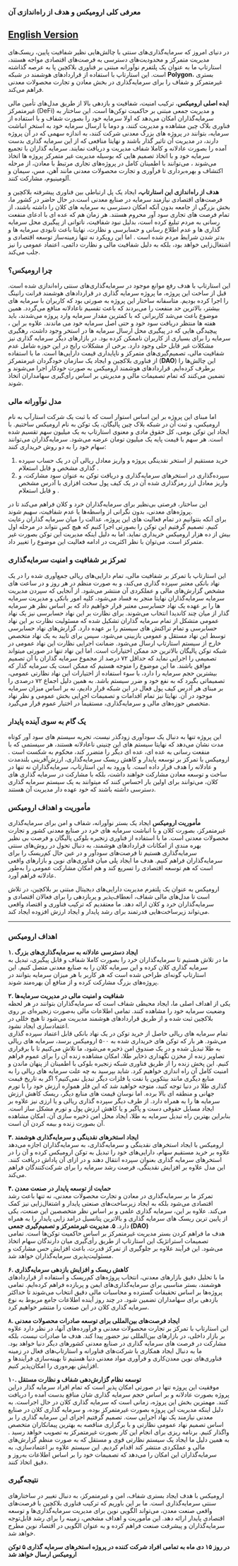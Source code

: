 ### **معرفی کلی ارومیکس و هدف از راه‌اندازی آن**  

[English Version](README.md)
---
در دنیای امروز که سرمایه‌گذاری‌های سنتی با چالش‌هایی نظیر شفافیت پایین، ریسک‌های مدیریت متمرکز و محدودیت‌های دسترسی به فرصت‌های اقتصادی مواجه هستند، استارتاپ ما به عنوان یک پلتفرم نوآورانه مبتنی بر فناوری بلاکچین پا به عرصه گذاشته است. این استارتاپ با استفاده از قراردادهای هوشمند در شبکه **Polygon**، بستری غیرمتمرکز و شفاف را برای سرمایه‌گذاری در بخش معادن و تجارت محصولات معدنی فراهم می‌کند.  

**ایده اصلی ارومیکس**، ترکیب امنیت، شفافیت و بازدهی بالا از طریق مدل‌های تأمین مالی غیرمتمرکز (DeFi) و مدیریت جمعی مبتنی بر حاکمیت توکن‌ها است. این ساختار به سرمایه‌گذاران امکان می‌دهد که اولا سرمایه خود را بصورت شفاف و با استفاده از فناوری بلاک چین مشاهده و مدیریت کنند، و دوما با ارسال سرمایه خود به استخر انباشت سرمایه، بتوانند در پروژه های بزرگ معدنی شرکت کنند، به اندازه سهمی که در آن پروژه دارند، در مدیریت آن تاثیر گذار باشند و نهایتا منافعی که از این سرمایه گذاری بدست آمده را بصورت عادلانه و کاملا شفاف مدیریت و دریافت نمایند. سرمایه گذاران با تجمیع سرمایه خود و با اتخاذ تصمیم هایی که بوسیله مدیریت غیر متمرکز پروژه ها اتخاذ می‌شوند ، می‌توانند با اطمینان کامل در پروژه‌های تجاری مرتبط با معادن، از مرحله اکتشاف و بهره‌برداری تا فرآوری و تجارت محصولات معدنی مانند آهن، مس، سیمان و آلومینیوم، مشارکت کنند.  

**هدف از راه‌اندازی این استارتاپ،** ایجاد یک پل ارتباطی بین فناوری پیشرفته بلاکچین و فرصت‌های اقتصادی نیازمند سرمایه در صنایع معدنی است.در حال حاضر در کشور ما، بخش بزرگی از جامعه بدون آنکه امکان دسترسی به سرمایه های کلان را داشته باشند، از تمام فرصت های تجاری سود آور محروم هستند. هر زمان هم که عده ای با ادعای منفعت رسانی به مردم تبلیغ کرده است، بدلیل نبود شفافیت، ناتوانی از پیگیری محل سرمایه گذاری ها و عدم اطلاع رسانی و حسابرسی و نظارت، نهایتا باعث نابودی سرمایه ها و بدتر شدن شرایط مردم شده است . اما این رویکرد نه تنها زمینه‌ساز توسعه اقتصادی و اشتغال‌زایی خواهد بود، بلکه به دلیل شفافیت مالی و نظارت دائمی، اعتماد عمومی را نیز جلب می‌کند.  

### **چرا ارومیکس؟**  
این استارتاپ با هدف رفع موانع موجود در سرمایه‌گذاری‌های سنتی راه‌اندازی شده است. قبل از ساخت این پروژه، ما پروژه سرمایه گذاری در قراردادهای هوشمند فرانت رانینگ را اجرا کرده بودیم. متاسفانه ساختار این پروژه به صورتی بود که کاربران با سرمایه های بیشتر، بالاترین حد منفعت را می‌بردند که باعث تقسیم ناعادلانه منافع می‌گردد. همین موضوع باعث می‌شد کاربرانی که با کمترین مقدار سرمایه وارد پروژه می‌شدند، باید هفته ها منتظر دریافت سود خود و حتی اصل سرمایه خود می ماندند. علاوه بر این ، پیچیدگی هایی که در پیگیری محل ارسال سرمایه ها در استخر وجود داشت، رهگیری سرمایه را برای بسیاری از کاربران ناممکن کرده بود. در بازارهای دیگر سرمایه گذاری نیز مشکلات غیر قابل حلی وجود دارد. برخی از مشکلات رایج در این حوزه شامل عدم شفافیت مالی، تصمیم‌گیری‌های متمرکز و ناپایداری قیمت دارایی‌ها است. ما با استفاده از فناوری بلاکچین و ایجاد یک سازمان خودگردان غیرمتمرکز (**DAO**) این چالش‌ها را برطرف کرده‌ایم. قراردادهای هوشمند ارومیکس به صورت خودکار اجرا می‌شوند و تضمین می‌کنند که تمام تصمیمات مالی و مدیریتی بر اساس رأی‌گیری سهامداران اتخاذ شوند.  

### **مدل نوآورانه مالی**  
اما مبنای این پروژه بر این اساس استوار است که با ثبت یک شرکت استارآپ به نام ارومیکس، و ثبت آن در شبکه بلاک چین پالیگان، یک توکن به نام ارومیکس ساختیم. با ایجاد این توکن بومی، کل حقوق مادی و معنوی استارتاپ به یک میلیون سهم تقسیم شده است. هر سهم با قیمت پایه یک میلیون تومان عرضه می‌شود. سرمایه‌گذاران می‌توانند سهام خود را به دو روش خریداری کنند:  
1. خرید مستقیم از استخر نقدینگی پروژه و واریز معادل ریالی آن در یک حساب سپرده گذاری مشخص و قابل استعلام .
2. سپرده‌گذاری در استخرهای سرمایه‌گذاری و دریافت توکن به عنوان سود مشارکت، و واریز معادل ارز رمزگذاری شده آن در یک کیف پول سخت افزاری با آدرس مشخص و قابل استعلام .  

این ساختار، فرصتی بی‌نظیر برای سرمایه‌گذاران خرد و کلان فراهم می‌کند تا در پروژه‌های معدنی، بدون نگرانی از واسطه‌ها یا عدم شفافیت، سهیم شوند.  
برای آنکه بتتوانیم در تمام فعالیت های این پروژه، عدالت را میان سرمایه گذاران رعایت کنیم. تصمیم گرفتیم این توکن را بصورتی اجرا کنیم که هیچ کس نتواند در مرحله اول بیش از ده هزار ارومیکس خریداری نماید. اما به دلیل اینکه مدیریت این توکن بصورت غیر متمرکز است. می‌توان با نظر اکثریت در ادامه فعالیت این موضوع را تغییر داد.

### **تمرکز بر شفافیت و امنیت سرمایه‌گذاری**  
این استارتاپ با تمرکز بر شفافیت مالی، تمام دارایی‌های ریالی جمع‌آوری شده را در یک نهاد بانکی معتبر سپرده گذاری می‌کند،  و به صورت منظم در هر روز و در ساعت های مشخص گزارش‌های مالی و عملکردی آن منتشر می‌شود. 
از آنجایی که سپردن مدیریت سرمایه سرمایه‌گذاران نهایتا منجر به فساد می‌شود، کلیه امور بانکی و مدیریت سرمایه ها را بر عهده یک نهاد حسابرسی معتبر قرار خواهیم داد که بر اساس نظر هر سرمایه گذار از میان چند کاندیدا انتخاب می‌شوند. برای نظارت بر این نهاد حسابرسی نیز یک نهاد عمومی متشکل از تمام سرمایه گذاران تشکیل شده که مسئولیت نظارت بر این نهاد حسابرسی و تمام تراکنش های سیستم را بر عهده دارد. گزارش‌های نهاد حسابرسی توسط این نهاد مستقل و عمومی بازبینی می‌شود، سپس برای تایید به یک نهاد متخصص خارج از سیستم استارتاپ ارسال می‌شود. ضمانت اجرایی نظارت این نهاد عمومی در شبکه توکن پالیگان بالاترین حد ممکن اختیارات است. اما این نهاد تنها در صورتی میتواند تصمیمی را اجرایی نماید که حداقل ۷۲ درصد از مجموع سرمایه گذاران با آن تصمیم موافق باشند. 
ما این موضوع را متوجه هستیم که ممکن است یک سرمایه گذار که بیشترین حجم سرمایه را دارد، با سوء استفاده از اختیارات این نهاد نظارتی عمومی، تصمیماتی بگیرد که به نفع خود و ضرر سیستم باشد. به همین دلیل اجماع ۷۲ درصدی را بر مبنای هر آدرس کیف پول فعال در این شبکه قرار دادیم، نه بر اساس میزان سرمایه موجود در آن.
نهایتا نیز تمام اقدامات و تصمیمات اجرایی بخش عمومی و نظر نهاد متخصص حوزه‌های مالی و سرمایه‌گذاری،  مستقیماً در اختیار عموم قرار می‌گیرد.

### **یک گام به سوی آینده پایدار**  
این پروژه تنها به دنبال یک سودآوری زودگذر نیست، تجربه سیستم های سود آور کوتاه مدت نشان می‌دهد که نهایتا سیستم های این چنینی ناعادلانه هستند، هر سیستمی که با منفعت رسانی به عده ای، عده ای دیگر را متضرر کند، محکوم به شکست است .
ارومیکس با تمرکز بر توسعه پایدار و کاهش ریسک سرمایه‌گذاری، ارزش‌آفرینی بلندمدت و عادلانه را هدف قرار داده است. با ورود به این استارتاپ، سرمایه‌گذاران نه تنها در ساخت و توسعه معادن مشارکت خواهند داشت، بلکه با مشارکت در سرمایه گذاری های کلان، می‌توانند برای اولین بار احساس کنند که میتوانند به یک سیستم سرمایه گذاری دسترسی داشته باشند که خود عهده دار مدیریت آن هستند.

### **مأموریت و اهداف ارومیکس**  

**مأموریت ارومیکس** ایجاد یک بستر نوآورانه، شفاف و امن برای سرمایه‌گذاری غیرمتمرکز، بصورت کلان و با انباشت سرمایه های خرد در صنایع معدنی کشور و تجارت محصولات معدنی است. ما با استفاده از فناوری زنجیره بلوکی پالیگان و فرصت بی نظیر بهره مندی از امکانات قراردادهای هوشمند، به دنبال تحول در روش‌های سنتی سرمایه‌گذاری هستیم تا فرصت‌های سودآور و در عین حال کم‌ریسک را برای سرمایه‌گذاران فراهم کنیم. هدف ما ایجاد پلی میان فناوری‌های نوین و بازارهای واقعی است که هم توسعه اقتصادی را تسریع کند و هم امکان مشارکت عمومی را به‌طور عادلانه فراهم آورد.  

ارومیکس به عنوان یک پلتفرم مدیریت دارایی‌های دیجیتال مبتنی بر بلاکچین، در تلاش است تا مدل‌های مالی شفاف، انعطاف‌پذیر و پربازدهی را برای فعالان اقتصادی و سرمایه‌گذاران خرد و کلان ارائه دهد. ما معتقدیم که ترکیب فناوری و اقتصاد واقعی می‌تواند زیرساخت‌هایی قدرتمند برای رشد پایدار و ایجاد ارزش افزوده ایجاد کند.  

---

### **اهداف ارومیکس**  

**۱. ایجاد دسترسی عادلانه به سرمایه‌گذاری‌های بزرگ**  
ما در تلاش هستیم تا سرمایه‌گذاران خرد را بصورت کاملا شفاف و قابل پیگیری، تبدیل به سرمایه گذاری کلان کرده و  این سرمایه کلان را به صنایع معدنی متصل کنیم. این استارتاپ  گونه‌ای طراحی شده است که هر کاربر با هر میزان سرمایه بتوانند در پروژه‌های بزرگ مشارکت کرده و از منافع آن بهره‌مند شوند.  

**۲. شفافیت و امنیت مالی در مدیریت سرمایه‌ها**  
یکی از اهداف اصلی ما، ایجاد محیطی شفاف است که سرمایه‌گذاران بتوانند در هر لحظه وضعیت سرمایه خود را مشاهده کنند. تمامی اطلاعات مالی به‌صورت زنجیره‌ای بر روی بلاکچین ثبت شده و از طریق قراردادهای هوشمند مدیریت می‌شود تا هیچ خللی در اعتمادسازی ایجاد نشود.  
تمام سرمایه های ریالی حاصل از خرید توکن در یک نهاد بانکی قابل اعتماد سپرده گذاری می‌شود. هر بار که توکن های خریداری شده به ۵۰۰ ارومیکس برسد، سرمایه های ریالی به طلا تبدیل شده و در یک صندوق امن ذخیره می‌شود، ما تلاش می‌کنیم تا با برقراری تصاویر زنده از مخزن نگهداری ذخایر طلا، امکان مشاهده زنده آن را برای عموم فراهم کنیم. این پخش زنده را از طریق فناوری شبکه زنجیره بلوکی با اطمینان از پنهان ماندن و امنیت کامل آن راه اندازی خواهیم کرد.
شاید بپرسید به چه علت سرمایه های ریالی را به منابع دیگری مانند بیتکوین یا نفت یا فلزات دیگر تبدیل نمی‌کنیم؟ اگر به تاریخ قیمت گذاری طلا در دنیا توجه کنید، متوجه خواهید شد که این فلز همواره ارزش خود را با تورم جهانی و منطقه ای بالا برده. اما نوسان قیمت های منابع دیگر، ریسک کاهش ارزش سرمایه ها را به همراه دارد. از طرف دیگر سپرده گذاری ریالی و یا ارزی نیز علاوه بر ایجاد مسایل حقوقی دست و پاگیر و یا کاهش ارزش پول و تورم مشکل ساز است. بنابراین بهترین راه تبدیل سرمایه به طلا، ایجاد محل امن ذخیره سازی آن، امکان مشاهده آن بصورت زنده و بیمه کردن آن است.

**۳. ایجاد استخرهای نقدینگی و سرمایه‌گذاری هوشمند**  
ارومیکس با ایجاد استخرهای نقدینگی و سرمایه‌گذاری، به سرمایه‌گذاران اجازه می‌دهد علاوه بر خرید مستقیم سهام، دارایی‌های خود را تبدیل به توکن ارومیکس کرده و آن را در استخرهای سرمایه گذاری بعنوان سپرده انتقال دهند و در ازای آن پاداش دریافت کنند. این مدل علاوه بر افزایش نقدینگی، فرصت رشد سرمایه را برای شرکت‌کنندگان فراهم می‌کند.  

**۴. حمایت از توسعه پایدار در صنعت معدن**  
تمرکز ما بر سرمایه‌گذاری در معادن و تجارت محصولات معدنی، نه تنها باعث رشد اقتصادی می‌شود بلکه به ایجاد زیرساخت‌های صنعتی پایدار و اشتغال‌زایی نیز کمک می‌کند. علاوه بر این، سرمایه گذاری علمی و بر اساس نظر متخصصین این صنعت، یکی از پایین ترین ریسک های سرمایه گذاری و بالاترین پتانسیل درامد زایی پایدار را به همراه دارد.
**۵. مدیریت غیرمتمرکز و تصمیم‌گیری جمعی (DAO)**  
هدف ما فراهم کردن بستر مدیریت غیرمتمرکز بر اساس حاکمیت توکن‌ها است. تمامی تصمیمات استراتژیک این استارتاپ از طریق رأی‌گیری میان دارندگان سهام اتخاذ می‌شود. این فرآیند علاوه بر جلوگیری از تمرکز قدرت، باعث افزایش حس مشارکت و مسئولیت‌پذیری سرمایه‌گذاران خواهد شد.  


**۶. کاهش ریسک و افزایش بازدهی سرمایه‌گذاری**  
ما با تحلیل دقیق بازارهای معدنی، انتخاب پروژه‌های کم‌ریسک و استفاده از قراردادهای هوشمند، بستر مناسبی برای سرمایه‌گذاری‌های ایمن و پربازده فراهم کرده‌ایم. تمامی پروژه‌ها بر اساس تحقیقات گسترده و محاسبات مالی دقیق انتخاب می‌شوند تا حداکثر بازدهی برای سهامداران تضمین شود. در چند روز آینده اطلاعات جامع مربوط به نوع سرمایه گذاری کلان در این صنعت را منتشر خواهیم کرد. 

**۸. ایجاد فرصت‌های بین‌المللی برای توسعه صادرات محصولات معدنی**  
این استارتاپ با تمرکز بر تجارت محصولات معدنی و فرآورده‌های آنها، در نظر دارد علاوه بر بازار داخلی، در بازارهای بین‌المللی نیز حضور پیدا کند. هدف ما صادرات نیست، بلکه مشارکت در فرصت های سرمایه گذاری در صنایع معدنی کشورهای دیگر دنیا خواهد بود. ما به دنبال ایجاد همکاری با شرکت‌های فناورانه و استارتاپ‌های فعال در زمینه فناوری‌های نوین معدن‌کاری و فرآوری مواد معدنی دنیا هستیم تا بهینه‌سازی فرآیندها و افزایش بهره‌وری را امکان‌پذیر کنیم.  

**۱۰. توسعه نظام گزارش‌دهی شفاف و نظارت مستقل**  
موفقیت این پروژه تنها در صورتی امکان پذیر است که تمام افراد سرمایه گذار دراین پروژه بصورت عادلانه و بر اساس حجم سرمایه گذاری شان منافع بدست آمده را دریافت کنند. مهمترین بخش این پروژه، زمانی است که سرمایه گذاری کلان در حال اجراست. به دلیل اینکه مدیریت این پروژه بصورت غیرمتمرکز بوده، و سرمایه گذاری کلان در صنایع معدنی نیازمند یک نهاد اجرایی ست. تصمیم گرفتیم اجرای این سرمایه گذاری را بر اساس تصمیم نهاد عمومی نظارتی و با برگزاری مناقصه به بهترین پیمانکاران متخصص واگذار کنیم. برنامه ریزی برای انجام این کار بصورت غیرمتمرکز به تصویب خواهد رسید . به همین دلیل ما ایجاد یک سیستم نظارتی قوی و مستقل که به صورت منظم گزارش‌های مالی و عملکردی منتشر کند اقدام کردیم. این سیستم علاوه بر اعتمادسازی، به سرمایه‌گذاران این امکان را می‌دهد که تصمیمات خود را بر اساس اطلاعات به‌روز و دقیق اتخاذ کنند.  

### **نتیجه‌گیری**  
ارومیکس با هدف ایجاد بستری شفاف، امن و غیرمتمرکز، به دنبال تغییر در ساختارهای سنتی سرمایه‌گذاری است. ما بر این باوریم که ترکیب فناوری بلاکچین با فرصت‌های واقعی صنعت معدن، می‌تواند الگویی نوین برای مدیریت سرمایه‌گذاری‌ها و توسعه اقتصادی پایدار ارائه دهد. این مأموریت و اهداف مشخص، زمینه را برای رشد قابل‌توجه سرمایه‌گذاران و پیشرفت صنعت فراهم کرده و به عنوان الگویی در اقتصاد نوین مطرح خواهد شد.

**در روز ۱۵ دی ماه به تمامی افراد شرکت کننده در پروژه استخرهای سرمایه گذاری ۵ توکن ارومیکس ارسال خواهد شد**
